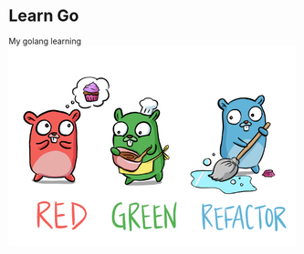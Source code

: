 # Learn Go
My golang learning  
![go logo](https://github.com/Scoefield/GoLearn/blob/master/go-logo/gologo.png)
